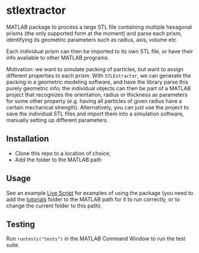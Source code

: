 # stlextractor

MATLAB package to process a large STL file containing multiple hexagonal prisms 
(the only supported form at the moment) and parse each prism, identifying its geometric
parameters such as radius, axis, volume etc. 

Each individual prism can then be imported to its own STL file, or have their info
available to other MATLAB programs.

Motivation: we want to simulate packing of particles, but want to assign different 
properties to each prism. With `STLExtractor`, we can generate the packing
in a geometric modeling software, and have the library parse this purely geometric info;
the individual objects can then be part of a MATLAB project that recognizes the orientation, radius
or thickness as parameters for some other property (e.g. having all particles of given radius
have a certain mechanical strength). Alternatively, you can just use the project
to save the individual STL files and import them into a simulation software, manually setting
up different parameters.

## Installation

- Clone this repo to a location of choice;
- Add the folder to the MATLAB path

## Usage

See an example [Live Script](./docs/tutorials/Tutorial1_Extract.mlx) for examples of using
the package (you need to add the [tutorials](./docs/tutorials/) folder to the MATLAB
path for it to run correctly, or to change the current folder to this path).

## Testing

Run `runtests("tests")` in the MATLAB Command Window to run the test suite.
